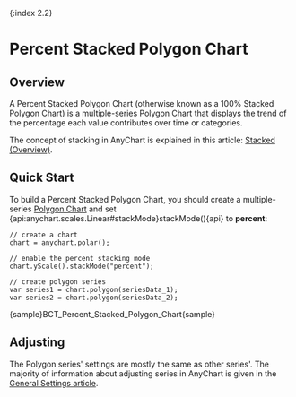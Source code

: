 {:index 2.2}
# Percent Stacked Polygon Chart

## Overview

A Percent Stacked Polygon Chart (otherwise known as a 100% Stacked Polygon Chart) is a multiple-series Polygon Chart that displays the trend of the percentage each value contributes over time or categories.

The concept of stacking in AnyChart is explained in this article: [Stacked (Overview)](../Overview).

## Quick Start

To build a Percent Stacked Polygon Chart, you should create a multiple-series [Polygon Chart](../../Polygon_Chart) and set {api:anychart.scales.Linear#stackMode}stackMode(){api} to **percent**:

```
// create a chart
chart = anychart.polar();

// enable the percent stacking mode
chart.yScale().stackMode("percent");

// create polygon series
var series1 = chart.polygon(seriesData_1);
var series2 = chart.polygon(seriesData_2);
```

{sample}BCT\_Percent\_Stacked\_Polygon\_Chart{sample}

## Adjusting

The Polygon series' settings are mostly the same as other series'. The majority of information about adjusting series in AnyChart is given in the [General Settings article](../../General_Settings).
